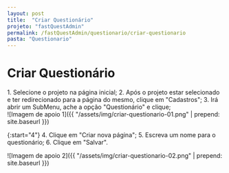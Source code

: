 ```yaml
---
layout: post
title:  "Criar Questionário"
projeto: "fastQuestAdmin"
permalink: /fastQuestAdmin/questionario/criar-questionario
pasta: "Questionario"
---
```

# Criar Questionário

<div class="row" markdown="1">
<div class="6u 12u$(small)" markdown="1">
1. Selecione o projeto na página inicial;
2. Após o projeto estar selecionado e ter redirecionado para a página do mesmo, clique em "Cadastros";
3. Irá abrir um SubMenu, ache a opção "Questionário" e clique;
</div>
<div class="6u 12u$(small)" markdown="1">
![Imagem de apoio 1]({{ "/assets/img/criar-questionario-01.png" | prepend: site.baseurl }})
</div>                               
</div>

{:start="4"}
4. Clique em "Criar nova página";
5. Escreva um nome para o questionário;
6. Clique em "Salvar".

![Imagem de apoio 2]({{ "/assets/img/criar-questionario-02.png" | prepend: site.baseurl }})